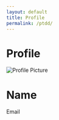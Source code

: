 ```yaml
---
layout: default
title: Profile
permalink: /ptdd/
---
```


# Profile

<div class="profile-container">
  <img id="profilePicture" src="default-avatar.png" alt="Profile Picture" class="profile-picture">
  <h1 id="profileName">Name</h1>
  <p id="profileEmail">Email</p>
  <div id="profileData"></div>
</div>

<script>
  async function fetchProfileData(email) {
    const apiUrl = "https://script.google.com/macros/s/AKfycbyY9UyIOjwuLlJ0YK_KleuXXiEfkr1rnivBtbW-x1Ptn9YB4fS9ypBeCZPUECMsdpxt/exec"; // Replace with your Web App URL
    try {
      const response = await fetch(`${apiUrl}?email=${encodeURIComponent(email)}`);
      const data = await response.json();
      console.log("Fetched Data:", data);


      if (data.error) {
        document.getElementById("profileData").innerHTML = `<p class="error">${data.error}</p>`;
        return;
      }

      displayProfileData(data);
    } catch (error) {
      console.error("Error fetching profile data:", error);
      document.getElementById("profileData").innerHTML = `<p class="error">Failed to load profile data.</p>`;
    }
  }

  function displayProfileData(data) {
    const profileDataDiv = document.getElementById("profileData");
    profileDataDiv.innerHTML = `
      <p><strong>Account Number:</strong> ${data["Account Number"] || "N/A"}</p>
      <p><strong>Name:</strong> ${data["Name"] || "N/A"}</p>
      <p><strong>Email:</strong> ${data["Email"] || "N/A"}</p>
      <p><strong>OrderID:</strong> ${data["OrderID"] || "N/A"}</p>
      <p><strong>Phone:</strong> ${data["Phone"] || "N/A"}</p>
      <p><strong>Billing Address:</strong> ${formatAddress(data, "Billing")}</p>
      <p><strong>Shipping Address:</strong> ${formatAddress(data, "Shipping")}</p>
      <p><strong>Item Name:</strong> ${data["Item Name"] || "N/A"}</p>
      <p><strong>Item Quantity:</strong> ${data["Item Quantity"] || "N/A"}</p>
      <p><strong>Item Price:</strong> $${data["Item Price"] || "0.00"}</p>
      <p><strong>Total Amount:</strong> $${data["Total Amount"] || "0.00"}</p>
    `;
  }

  function formatAddress(data, type) {
    return `
      ${data[`${type} Street`] || "N/A"}, 
      ${data[`${type} City`] || "N/A"}, 
      ${data[`${type} State`] || "N/A"}, 
      ${data[`${type} Postal`] || "N/A"}, 
      ${data[`${type} Country`] || "N/A"}
    `;
  }

  document.addEventListener("DOMContentLoaded", () => {
    const userEmail = localStorage.getItem("userEmail"); // Get logged-in user's email from localStorage
    if (userEmail) {
      document.getElementById("profileEmail").textContent = userEmail;
      fetchProfileData(userEmail);
    } else {
      document.getElementById("profileData").innerHTML = `<p class="error">No email found. Please log in.</p>`;
    }
  });
</script>
